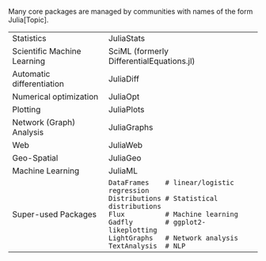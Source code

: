 Many core packages are managed by communities with names of the form
Julia\[Topic\].

|                           |                                                  |
| ------------------------- | ------------------------------------------------ |
| Statistics                | JuliaStats                                       |
| Scientific Machine Learning | SciML (formerly DifferentialEquations.jl)      |
| Automatic differentiation | JuliaDiff                                        |
| Numerical optimization    | JuliaOpt                                         |
| Plotting                  | JuliaPlots                                       |
| Network (Graph) Analysis  | JuliaGraphs                                      |
| Web                       | JuliaWeb                                         |
| Geo-Spatial               | JuliaGeo                                         |
| Machine Learning          | JuliaML                                          |
| Super-used Packages       | `DataFrames    # linear/logistic regression`<br>`Distributions # Statistical distributions`<br>`Flux          # Machine learning`<br>`Gadfly        # ggplot2-likeplotting`<br>`LightGraphs   # Network analysis`<br>`TextAnalysis  # NLP` |
